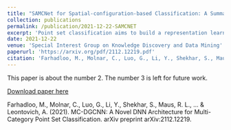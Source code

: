 ```yaml
---
title: "SAMCNet for Spatial-configuration-based Classification: A Summary of Results"
collection: publications
permalink: /publication/2021-12-22-SAMCNET
excerpt: 'Point set classification aims to build a representation learning model that distinguishes between spatial and categorical configurations of point set data. This problem is societally important since in many applications domains such as immunology, and microbial ecology. This problem is challenging since the interactions between different categories of points are not always equal; as a result, the representation learning model must selectively learn the most relevant multi-categorical relationships. The related works are limited (1) in learning the importance of different multi-categorical relationships, especially for high-order interactions, and (2) do not fully exploit the spatial distribution of points beyond simply measuring relative distance or applying a feed-forward neural network to coordinates. To overcome these limitations, we leverage the dynamic graph convolutional neural network (DGCNN) architecture to design a novel multi-category DGCNN (MC-DGCNN), contributing location representation and point pair attention layers for multi-categorical point set classification. MC-DGCNN has the ability to identify the categorical importance of each point pair and extends this to N-way spatial relationships, while still preserving all the properties and benefits of DGCNN (e.g., differentiability). Experimental results show that the proposed architecture is computationally efficient and significantly outperforms current deep learning architectures on real-world datasets.'
date: 2021-12-22
venue: 'Special Interest Group on Knowledge Discovery and Data Mining'
paperurl: 'https://arxiv.org/pdf/2112.12219.pdf'
citation: 'Farhadloo, M., Molnar, C., Luo, G., Li, Y., Shekhar, S., Maus, R. L., ... & Leontovich, A. (2021). MC-DGCNN: A Novel DNN Architecture for Multi-Category Point Set Classification. arXiv preprint arXiv:2112.12219.'
---
```

This paper is about the number 2. The number 3 is left for future work.

[Download paper here](https://arxiv.org/pdf/2112.12219.pdf)

Farhadloo, M., Molnar, C., Luo, G., Li, Y., Shekhar, S., Maus, R. L., ... & Leontovich, A. (2021). MC-DGCNN: A Novel DNN Architecture for Multi-Category Point Set Classification. arXiv preprint arXiv:2112.12219.
